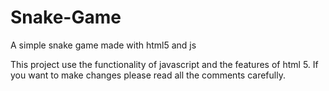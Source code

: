 # Snake-Game
A simple snake game made with html5 and js

This project use the functionality of javascript and the features of html 5. If you want to make changes please read all the comments carefully.
